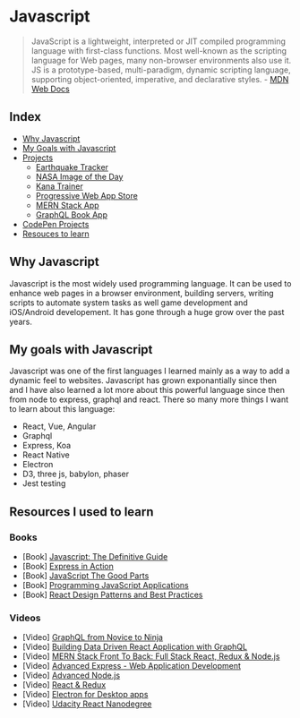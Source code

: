 # Javascript

> JavaScript is a lightweight, interpreted or JIT compiled programming language
> with first-class functions. Most well-known as the scripting language for
> Web pages, many non-browser environments also use it. JS is a prototype-based,
> multi-paradigm, dynamic scripting language, supporting object-oriented,
> imperative, and declarative styles. -
> [MDN Web Docs](https://developer.mozilla.org/bm/docs/Web/JavaScript)

## Index

- [Why Javascript](#why-javascript)
- [My Goals with Javascript](#my-goals-with-javascript)
- [Projects](/)
    - [Earthquake Tracker](https://github.com/alexanderluna/earthquake-tracker)
    - [NASA Image of the Day](https://github.com/alexanderluna/nasa-udacity)
    - [Kana Trainer](https://github.com/alexanderluna/kana-trainer)
    - [Progressive Web App Store](https://github.com/alexanderluna/pwa-app-store)
    - [MERN Stack App](https://github.com/alexanderluna/javascript_box/tree/master/express/mern_stack)
    - [GraphQL Book App](https://github.com/alexanderluna/javascript_box/tree/master/express/graphql-book-project)
- [CodePen Projects](https://codepen.io/mr-moon)
- [Resouces to learn](#resources-to-learn)

## Why Javascript

Javascript is the most widely used programming language. It can be used to
enhance web pages in a browser environment, building servers, writing scripts
to automate system tasks as well game development and iOS/Android developement.
It has gone through a huge grow over the past years.

## My goals with Javascript

Javascript was one of the first languages I learned mainly as a way to add a
dynamic feel to websites. Javascript has grown exponantially since then and I
have also learned a lot more about this powerful language since then from node
to express, graphql and react. There so many more things I want to learn about
this language:

- React, Vue, Angular
- Graphql
- Express, Koa
- React Native
- Electron
- D3, three js, babylon, phaser
- Jest testing

## Resources I used to learn

### Books

- [Book] [Javascript: The Definitive Guide](https://www.amazon.com/JavaScript-Definitive-Guide-Activate-Guides/dp/0596805527/ref=sr_1_1?ie=UTF8&qid=1541282827&sr=8-1&keywords=Javascript%3A+The+Definitive+Guide&dpID=51WD-F3GobL&preST=_SX218_BO1,204,203,200_QL40_&dpSrc=srch)
- [Book] [Express in Action](https://www.amazon.com/Express-Action-Writing-building-applications/dp/1617292427/ref=sr_1_1?ie=UTF8&qid=1541282856&sr=8-1&keywords=Express+in+Action&dpID=51SavsoSFIL&preST=_SX218_BO1,204,203,200_QL40_&dpSrc=srch)
- [Book] [JavaScript The Good Parts](https://www.amazon.com/JavaScript-Good-Parts-Douglas-Crockford/dp/0596517742/ref=sr_1_1?ie=UTF8&qid=1541282874&sr=8-1&keywords=JavaScript+The+Good+Parts&dpID=5131OWtQRaL&preST=_SX218_BO1,204,203,200_QL40_&dpSrc=srch)
- [Book] [Programming JavaScript Applications](https://www.amazon.com/Programming-JavaScript-Applications-Architecture-Libraries/dp/1491950293/ref=sr_1_1?ie=UTF8&qid=1541282892&sr=8-1&keywords=Programming+JavaScript+Applications)
- [Book] [React Design Patterns and Best Practices](https://www.amazon.com/React-Design-Patterns-Best-Practices/dp/1786464535/ref=sr_1_1_sspa?ie=UTF8&qid=1541282916&sr=8-1-spons&keywords=React+Design+Patterns+and+Best+Practices&psc=1)

### Videos

- [Video] [GraphQL from Novice to Ninja](https://www.youtube.com/watch?v=Y0lDGjwRYKw&list=PL4cUxeGkcC9iK6Qhn-QLcXCXPQUov1U7f)
- [Video] [Building Data Driven React Application with GraphQL](https://www.pluralsight.com/courses/react-apps-with-relay-graphql-flux)
- [Video] [MERN Stack Front To Back: Full Stack React, Redux & Node.js](https://www.udemy.com/mern-stack-front-to-back/)
- [Video] [Advanced Express - Web Application Development](https://www.lynda.com/Express-js-tutorials/Mastering-Express-Web-Application-Development/521234-2.html)
- [Video] [Advanced Node.js](https://www.pluralsight.com/courses/nodejs-advanced)
- [Video] [React & Redux](https://www.udemy.com/react-redux/)
- [Video] [Electron for Desktop apps](https://www.udemy.com/electron-react-tutorial/)
- [Video] [Udacity React Nanodegree](https://www.udacity.com/course/react-nanodegree--nd019)
